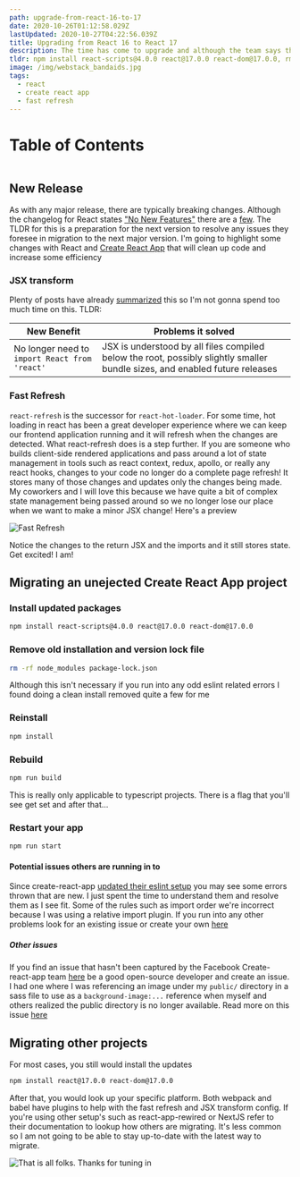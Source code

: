```yaml
---
path: upgrade-from-react-16-to-17
date: 2020-10-26T01:12:58.029Z
lastUpdated: 2020-10-27T04:22:56.039Z
title: Upgrading from React 16 to React 17
description: The time has come to upgrade and although the team says there are no new changes, development speed will increase for many
tldr: npm install react-scripts@4.0.0 react@17.0.0 react-dom@17.0.0, rm -rf node_modules package-lock.json, npm install, npm run build, resolve any eslint errors
image: /img/webstack_bandaids.jpg
tags:
  - react
  - create react app
  - fast refresh
---
```


# Table of Contents

```toc

```

## New Release

As with any major release, there are typically breaking changes. Although the changelog for React states ["No New Features"](https://reactjs.org/blog/2020/10/20/react-v17.html#no-new-features) there are a [few](https://github.com/facebook/react/blob/master/CHANGELOG.md#1701-october-22-2020). The TLDR for this is a preparation for the next version to resolve any issues they foresee in migration to the next major version. I'm going to highlight some changes with React and [Create React App](https://create-react-app.dev/) that will clean up code and increase some efficiency

### JSX transform

Plenty of posts have already [summarized](https://reactjs.org/blog/2020/09/22/introducing-the-new-jsx-transform.html) this so I'm not gonna spend too much time on this. TLDR:

| New Benefit                                   | Problems it solved                                                                                                          |
| --------------------------------------------- | --------------------------------------------------------------------------------------------------------------------------- |
| No longer need to `import React from 'react'` | JSX is understood by all files compiled below the root, possibly slightly smaller bundle sizes, and enabled future releases |

### Fast Refresh

`react-refresh` is the successor for `react-hot-loader`. For some time, hot loading in react has been a great developer experience where we can keep our frontend application running and it will refresh when the changes are detected. What react-refresh does is a step further. If you are someone who builds client-side rendered applications and pass around a lot of state management in tools such as react context, redux, apollo, or really any react hooks, changes to your code no longer do a complete page refresh! It stores many of those changes and updates only the changes being made. My coworkers and I will love this because we have quite a bit of complex state management being passed around so we no longer lose our place when we want to make a minor JSX change! Here's a preview

![Fast Refresh](https://user-images.githubusercontent.com/1770056/75599918-5c0a2c00-5a77-11ea-92d3-278fa044e8c6.gif)

Notice the changes to the return JSX and the imports and it still stores state. Get excited! I am!

## Migrating an unejected Create React App project

### Install updated packages

```bash
npm install react-scripts@4.0.0 react@17.0.0 react-dom@17.0.0
```

### Remove old installation and version lock file

```bash
rm -rf node_modules package-lock.json
```

Although this isn't necessary if you run into any odd eslint related errors I found doing a clean install removed quite a few for me

### Reinstall

```bash
npm install
```

### Rebuild

```bash
npm run build
```

This is really only applicable to typescript projects. There is a flag that you'll see get set and after that...

### Restart your app

```bash
npm run start
```

#### Potential issues others are running in to

Since create-react-app [updated their eslint setup](https://github.com/facebook/create-react-app/blob/master/CHANGELOG.md#eslint) you may see some errors thrown that are new. I just spent the time to understand them and resolve them as I see fit. Some of the rules such as import order we're incorrect because I was using a relative import plugin. If you run into any other problems look for an existing issue or create your own [here](https://github.com/facebook/create-react-app/issues)

##### Other issues

If you find an issue that hasn't been captured by the Facebook Create-react-app team [here](https://github.com/facebook/create-react-app/issues) be a good open-source developer and create an issue. I had one where I was referencing an image under my `public/` directory in a sass file to use as a `background-image:...` reference when myself and others realized the public directory is no longer available. Read more on this issue [here](https://github.com/facebook/create-react-app/issues/9937)

## Migrating other projects

For most cases, you still would install the updates

```bash
npm install react@17.0.0 react-dom@17.0.0
```

After that, you would look up your specific platform. Both webpack and babel have plugins to help with the fast refresh and JSX transform config. If you're using other setup's such as react-app-rewired or NextJS refer to their documentation to lookup how others are migrating. It's less common so I am not going to be able to stay up-to-date with the latest way to migrate.

![That is all folks. Thanks for tuning in](https://media2.giphy.com/media/Mp4hQy51LjY6A/giphy.gif?cid=6104955e97f054e33d0ddf8e0e9f32c3b6ad76176e3ed6b0&rid=giphy.gif)
